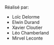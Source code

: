 Réalisé par:    
     
* Loïc Delorme 
* Elwin Durand 
* Xavier Cloutier 
* Léo Chamberland 
* Mirvel Leconte 